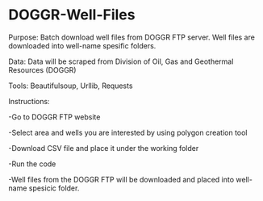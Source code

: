 # DOGGR-Well-Files

Purpose: Batch download well files from DOGGR FTP server. 
         Well files are downloaded into well-name spesific folders.
         
Data:    Data will be scraped from Division of Oil, Gas and Geothermal Resources (DOGGR)

Tools:   Beautifulsoup, Urllib, Requests

Instructions: 

-Go to DOGGR FTP website 

-Select area and wells you are interested by using polygon creation tool 

-Download CSV file and place it under the working folder

-Run the code

-Well files from the DOGGR FTP will be downloaded and placed into well-name spesicic folder. 
